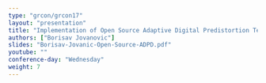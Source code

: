 ```yaml
---
type: "grcon/grcon17"
layout: "presentation"
title: "Implementation of Open Source Adaptive Digital Predistortion Technology for High Power Amplifiers"
authors: ["Borisav Jovanovic"]
slides: "Borisav-Jovanic-Open-Source-ADPD.pdf"
youtube: ""
conference-day: "Wednesday"
weight: 7
---
```

